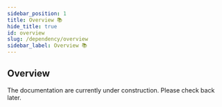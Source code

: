 ```yaml
---
sidebar_position: 1
title: Overview 📚
hide_title: true
id: overview
slug: /dependency/overview
sidebar_label: Overview 📚
---
```


## Overview

The documentation are currently under construction. Please check back later.
